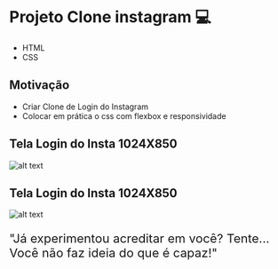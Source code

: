 # Projeto Clone instagram 💻

- HTML
- CSS

## Motivação

  - Criar Clone de Login do Instagram
  - Colocar em prática o css com flexbox e responsividade

  ## Tela Login do Insta 1024X850
  ![alt text](https://github.com/MaiconCampbell/LoginInstaClone/blob/main/assets/tela_1024X850.png)

  ## Tela Login do Insta 1024X850
  ![alt text](https://github.com/MaiconCampbell/LoginInstaClone/blob/main/assets/tela_375X850.png)

<div>
  <p style='font-size: 22px'>
  "Já experimentou acreditar em você? Tente... Você não faz ideia do que é capaz!"
  </p>
<div>
